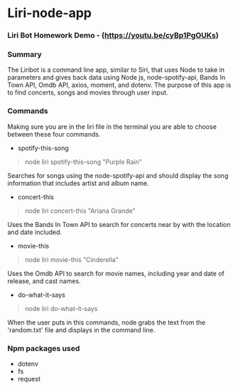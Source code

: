 # Liri-node-app

### Liri Bot Homework Demo - (https://youtu.be/cyBp1PgOUKs) 

### Summary

The Liribot is a command line app, similar to Siri, that uses Node to take in parameters and gives back data using Node js, node-spotify-api, Bands In Town API, Omdb API, axios, moment, and dotenv. The purpose of this app is to find concerts, songs and movies through user input.

### Commands

Making sure you are in the liri file in the terminal you are able to choose between these four commands.

* spotify-this-song

> node liri spotify-this-song "Purple Rain"

Searches for songs using the node-spotify-api and should display the song information that includes artist and album name.


* concert-this

> node liri concert-this "Ariana Grande"

Uses the Bands In Town API to search for concerts near by with the location and date included.

* movie-this

> node liri movie-this "Cinderella"

Uses the Omdb API to search for movie names, including year and date of release, and cast names.

* do-what-it-says

> node liri do-what-it-says

When the user puts in this commands, node grabs the text from the 'random.txt' file and displays in the command line.

### Npm packages used
* dotenv
* fs
* request


